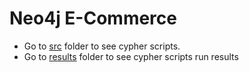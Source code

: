 # Neo4j E-Commerce
- Go to [src](src) folder to see cypher scripts.
- Go to [results](results) folder to see cypher scripts run results

